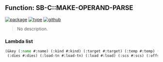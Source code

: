 ## Function: SB-C::MAKE-OPERAND-PARSE
[![package](https://img.shields.io/badge/Package-SB--C-5f9ea0.svg?style=social&colorA=999999)](../) [![type](https://img.shields.io/badge/Type-Function-5f9ea0.svg?style=social&colorA=999999)](../#function) [![github](https://img.shields.io/badge/GitHub-View_the_source-5f9ea0.svg?style=social&colorA=999999&logo=github)](https://github.com/sbcl/sbcl/blob/master/src/compiler/meta-vmdef.lisp/) 

> No description.

### Lambda list
```cl
(&key (:name #:name) (:kind #:kind) (:target #:target) (:temp #:temp) (:born #:born)
 (:dies #:dies) (:load-tn #:load-tn) (:load #:load) (:scs #:scs) (:offset #:offset))
```
